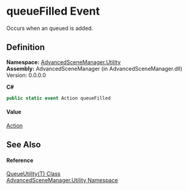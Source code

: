# queueFilled Event


Occurs when an queued is added.



## Definition
**Namespace:** <a href="N_AdvancedSceneManager_Utility.md">AdvancedSceneManager.Utility</a>  
**Assembly:** AdvancedSceneManager (in AdvancedSceneManager.dll) Version: 0.0.0.0

**C#**
``` C#
public static event Action queueFilled
```



#### Value
<a href="https://learn.microsoft.com/dotnet/api/system.action" target="_blank" rel="noopener noreferrer">Action</a>

## See Also


#### Reference
<a href="T_AdvancedSceneManager_Utility_QueueUtility_1.md">QueueUtility(T) Class</a>  
<a href="N_AdvancedSceneManager_Utility.md">AdvancedSceneManager.Utility Namespace</a>  
